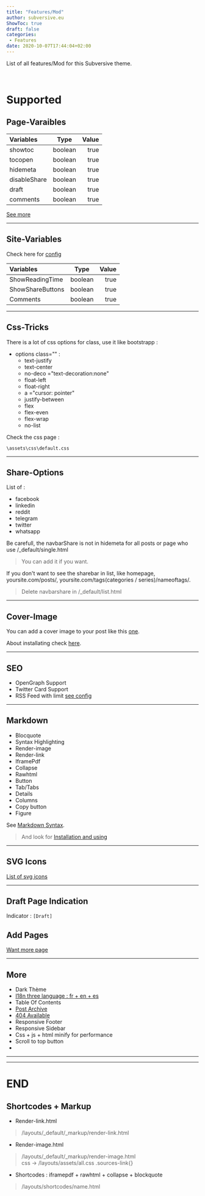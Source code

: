 ```yaml
---
title: "Features/Mod"
author: subversive.eu
ShowToc: true
draft: false
categories:
 - Features
date: 2020-10-07T17:44:04+02:00
---
```


List of all features/Mod for this Subversive theme.
<!--more-->​

# Supported

## Page-Varaibles

| Variables    |  Type   |        Value |
| :----------- | :-----: | -----------: |
| showtoc      | boolean | true | false |
| tocopen      | boolean | true | false |
| hidemeta     | boolean | true | false |
| disableShare | boolean | true | false |
| draft        | boolean | true | false |
| comments     | boolean | true | false |

[See more](https://subversive-eu.github.io/hugo-subversive/posts/install/#page-variables "page-variable")

---

## Site-Variables

Check here for [config](https://subversive-eu.github.io/hugo-subversive/posts/install/#configyml)

| Variables        |  Type   |        Value |
| :--------------- | :-----: | -----------: |
| ShowReadingTime  | boolean | true | false |
| ShowShareButtons | boolean | true | false |
| Comments         | boolean | true | false |

---

## Css-Tricks

There is a lot of css options for class, use it like bootstrapp :

* options class="" :  
  * text-justify  
  * text-center  
  * no-deco ="text-decoration:none"  
  * float-left  
  * float-right  
  * a ="cursor: pointer"  
  * justify-between
  * flex
  * flex-even
  * flex-wrap
  * no-list

Check the css page :

```\assets\css\default.css```

---

## Share-Options

List of :

* facebook 
* linkedin
* reddit
* telegram
* twitter
* whatsapp

Be carefull, the navbarShare is not in hidemeta for all posts or page who use /_default/single.html
> You can add it if you want.

If you don't want to see the sharebar in list, like homepage, yoursite.com/posts/, yoursite.com/tags(categories / series)/nameoftags/.
> Delete navbarshare in /_default/list.html

---

## Cover-Image

You can add a cover image to your post like this [one](https://subversive-eu.github.io/hugo-subversive/posts/example/).

About installating check [here](https://subversive-eu.github.io/hugo-subversive/posts/install/#more-options).

---

## SEO

* OpenGraph Support
* Twitter Card Support
* RSS Feed with limit [see config](https://subversive-eu.github.io/hugo-subversive/posts/install/#all-params)

---

## Markdown

* Blocquote
* Syntax Highlighting
* Render-image
* Render-link
* IframePdf
* Collapse
* Rawhtml
* Button
* Tab/Tabs
* Details
* Columns
* Copy button
* Figure

See [Markdown Syntax](https://subversive-eu.github.io/hugo-subversive/posts/markdownsyntax/).

> And look for [Installation and using](https://subversive-eu.github.io/hugo-subversive/posts/installation/#markdown)

---

## SVG Icons

[List of svg icons](https://subversive-eu.github.io/hugo-subversive/posts/utilisation/)

---

##  Draft Page Indication

Indicator : ```[Draft]```

## Add Pages

[Want more page](https://subversive-eu.github.io/hugo-subversive/about/)

---

## More

* Dark Thème
* [I18n three language : fr + en + es](https://subversive-eu.github.io/hugo-subversive/posts/installation/#i18-language)
* Table Of Contents
* [Post Archive](https://subversive-eu.github.io/hugo-subversive/archives/)
* [404 Available](https://subversive-eu.github.io/hugo-subversive/404/)
* Responsive Footer
* Responsive Sidebar
* Css + js + html minify for performance
* Scroll to top button
* 
---


---


# END
## Shortcodes + Markup

* Render-link.html
> /layouts/_default/_markup/render-link.html

* Render-image.html
> /layouts/_default/_markup/render-image.html  
> css -> /layouts/assets/all.css  .sources-link{}

* Shortcodes : iframepdf + rawhtml + collapse + blockquote 
> /layouts/shortcodes/name.html

